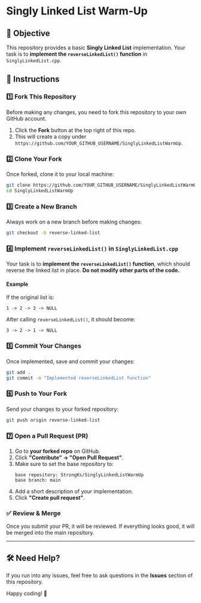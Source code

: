 # Singly Linked List Warm-Up

## 📌 Objective
This repository provides a basic **Singly Linked List** implementation. Your task is to **implement the `reverseLinkedList()` function** in `SinglyLinkedList.cpp`.

## 🚀 Instructions

### 1️⃣ Fork This Repository
Before making any changes, you need to fork this repository to your own GitHub account.
1. Click the **Fork** button at the top right of this repo.
2. This will create a copy under `https://github.com/YOUR_GITHUB_USERNAME/SinglyLinkedListWarmUp`.

### 2️⃣ Clone Your Fork
Once forked, clone it to your local machine:
```sh
git clone https://github.com/YOUR_GITHUB_USERNAME/SinglyLinkedListWarmUp.git
cd SinglyLinkedListWarmUp
```

### 3️⃣ Create a New Branch
Always work on a new branch before making changes:
```sh
git checkout -b reverse-linked-list
```

### 4️⃣ Implement `reverseLinkedList()` in `SinglyLinkedList.cpp`
Your task is to **implement the `reverseLinkedList()` function**, which should reverse the linked list in place. **Do not modify other parts of the code.**

#### **Example**
If the original list is:
```
1 -> 2 -> 3 -> NULL
```
After calling `reverseLinkedList()`, it should become:
```
3 -> 2 -> 1 -> NULL
```

### 5️⃣ Commit Your Changes
Once implemented, save and commit your changes:
```sh
git add .
git commit -m "Implemented reverseLinkedList function"
```

### 6️⃣ Push to Your Fork
Send your changes to your forked repository:
```sh
git push origin reverse-linked-list
```

### 7️⃣ Open a Pull Request (PR)
1. Go to **your forked repo** on GitHub.
2. Click **"Contribute" → "Open Pull Request"**.
3. Make sure to set the base repository to:
   ```
   base repository: StrongKs/SinglyLinkedListWarmUp
   base branch: main
   ```
4. Add a short description of your implementation.
5. Click **"Create pull request"**.

### ✅ Review & Merge
Once you submit your PR, it will be reviewed. If everything looks good, it will be merged into the main repository.

---

## 🛠 Need Help?
If you run into any issues, feel free to ask questions in the **Issues** section of this repository.

Happy coding! 🚀